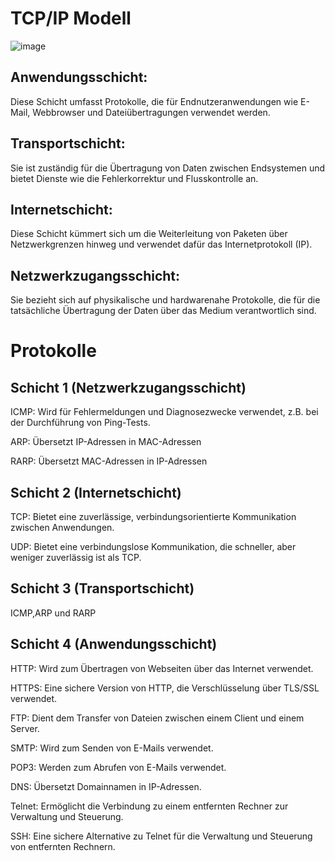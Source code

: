 # TCP/IP Modell
![image](https://github.com/JimHefti/Netzwerkgrundlagen/assets/160615771/adfb3700-3261-42d1-a60c-bc3523aafaaa)

## Anwendungsschicht: 
Diese Schicht umfasst Protokolle, die für Endnutzeranwendungen wie E-Mail, Webbrowser und Dateiübertragungen verwendet werden.
## Transportschicht: 
Sie ist zuständig für die Übertragung von Daten zwischen Endsystemen und bietet Dienste wie die Fehlerkorrektur und Flusskontrolle an.
## Internetschicht: 
Diese Schicht kümmert sich um die Weiterleitung von Paketen über Netzwerkgrenzen hinweg und verwendet dafür das Internetprotokoll (IP).
## Netzwerkzugangsschicht: 
Sie bezieht sich auf physikalische und hardwarenahe Protokolle, die für die tatsächliche Übertragung der Daten über das Medium verantwortlich sind.


# Protokolle

## Schicht 1 (Netzwerkzugangsschicht)
ICMP: Wird für Fehlermeldungen und Diagnosezwecke verwendet, z.B. bei der Durchführung von Ping-Tests.

ARP: Übersetzt IP-Adressen in MAC-Adressen

RARP: Übersetzt MAC-Adressen in IP-Adressen

## Schicht 2 (Internetschicht)
TCP: Bietet eine zuverlässige, verbindungsorientierte Kommunikation zwischen Anwendungen.

UDP: Bietet eine verbindungslose Kommunikation, die schneller, aber weniger zuverlässig ist als TCP.

## Schicht 3 (Transportschicht)
ICMP,ARP und RARP


## Schicht 4 (Anwendungsschicht)
HTTP: Wird zum Übertragen von Webseiten über das Internet verwendet.

HTTPS: Eine sichere Version von HTTP, die Verschlüsselung über TLS/SSL verwendet.

FTP: Dient dem Transfer von Dateien zwischen einem Client und einem Server.

SMTP: Wird zum Senden von E-Mails verwendet.

POP3: Werden zum Abrufen von E-Mails verwendet.

DNS: Übersetzt Domainnamen in IP-Adressen.

Telnet: Ermöglicht die Verbindung zu einem entfernten Rechner zur Verwaltung und Steuerung.

SSH: Eine sichere Alternative zu Telnet für die Verwaltung und Steuerung von entfernten Rechnern.





